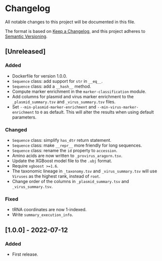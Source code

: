 # Changelog

All notable changes to this project will be documented in this file.

The format is based on [Keep a Changelog](https://keepachangelog.com/en/1.0.0/),
and this project adheres to [Semantic Versioning](https://semver.org/spec/v2.0.0.html).

## [Unreleased]
### Added
- Dockerfile for version 1.0.0.
- `Sequence` class: add support for `str` in `__eq__`.
- `Sequence` class: add a `__hash__` method.
- Compute marker enrichment in the `marker-classification` module.
- Add columns for plasmid and virus marker enrichment to the `_plasmid_summary.tsv` and `_virus_summary.tsv` files.
- Set `--min-plasmid-marker-enrichment` and `--min-virus-marker-enrichment` to `0` as default. This will alter the results when using default parameters.

### Changed
- `Sequence` class: simplify `has_dtr` return statement.
- `Sequence` class: make `__repr__` more friendly for long sequences.
- `Sequence` class: rename the `id` property to `accession`.
- Amino acids are now written to `_provirus_aragorn.tsv`.
- Update the XGBoost model file to the `.ubj` format.
- Require `xgboost >=1.6`.
- The taxonomic lineage in `_taxonomy.tsv` and `_virus_summary.tsv` will use `Viruses` as the highest rank, instead of `root`.
- Change order of the columns in `_plasmid_summary.tsv` and `_virus_summary.tsv`.

### Fixed
- tRNA coordinates are now 1-indexed.
- Write `summary_execution_info`.

## [1.0.0] - 2022-07-12
### Added
- First release.
